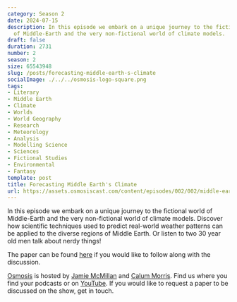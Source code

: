 ```yaml
---
category: Season 2
date: 2024-07-15
description: In this episode we embark on a unique journey to the fictional world
  of Middle-Earth and the very non-fictional world of climate models.
draft: false
duration: 2731
number: 2
season: 2
size: 65543948
slug: /posts/forecasting-middle-earth-s-climate
socialImage: ./../../osmosis-logo-square.png
tags:
- Literary
- Middle Earth
- Climate
- Worlds
- World Geography
- Research
- Meteorology
- Analysis
- Modelling Science
- Sciences
- Fictional Studies
- Environmental
- Fantasy
template: post
title: Forecasting Middle Earth's Climate
url: https://assets.osmosiscast.com/content/episodes/002/002/middle-earth.mp3
---
```


In this episode we embark on a unique journey to the fictional world of Middle-Earth and the very non-fictional world of climate models. Discover how scientific techniques used to predict real-world weather patterns can be applied to the diverse regions of Middle Earth. Or listen to two 30 year old men talk about nerdy things!

The paper can be found [here](https://www.bristol.ac.uk/university/media/press/10013-english.pdf) if you would like to follow along with the discussion.

[Osmosis](https://osmosiscast.com) is hosted by [Jamie McMillan](https://www.linkedin.com/in/jamie-mcmillan-metrology/) and [Calum Morris](https://www.linkedin.com/in/calum-morris-7015a028b/). Find us where you find your podcasts or on [YouTube](https://www.youtube.com/@Osmosiscast). If you would like to request a paper to be discussed on the show, get in touch.
